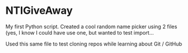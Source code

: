 # NTIGiveAway
My first Python script. Created a cool random name picker using 2 files (yes, I know I could have use one, but wanted to test import...

Used this same file to test cloning repos while learning about Git / GitHub
